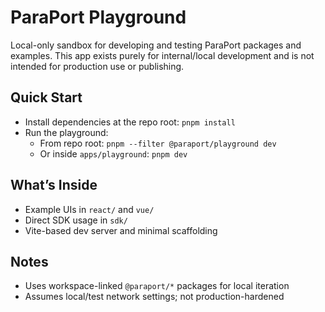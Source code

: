 # ParaPort Playground

Local-only sandbox for developing and testing ParaPort packages and examples. This app exists purely for internal/local development and is not intended for production use or publishing.

## Quick Start

- Install dependencies at the repo root: `pnpm install`
- Run the playground:
  - From repo root: `pnpm --filter @paraport/playground dev`
  - Or inside `apps/playground`: `pnpm dev`

## What’s Inside

- Example UIs in `react/` and `vue/`
- Direct SDK usage in `sdk/`
- Vite-based dev server and minimal scaffolding

## Notes

- Uses workspace-linked `@paraport/*` packages for local iteration
- Assumes local/test network settings; not production-hardened
